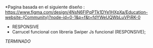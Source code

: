 *Pagina basada en el siguiente diseño : https://www.figma.com/design/4NsN6FIPqPTk1DYe1HXpXa/Education-website-(Community)?node-id=0-1&p=f&t=fdYWeUQWbLuVPjRK-0

* RESPONSIVE
* Carrucel funcional con libreria Swiper Js funcional  (RESPONSIVE);

*TERMINADO*
